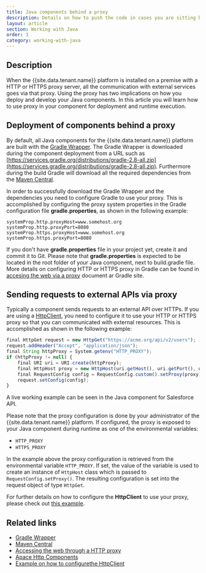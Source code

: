```yaml
---
title: Java components behind a proxy
description: Details on how to push the code in cases you are sitting behind the proxy.
layout: article
section: Working with Java
order: 3
category: working-with-java
---
```


## Description

When the {{site.data.tenant.name}} platform is installed on a premise with a HTTP or HTTPS proxy server, all the communication with external services goes via that proxy. Using the proxy has two implications on how you deploy and develop your Java components. In this article you will learn how to use proxy in your component for deployment and runtime execution.

## Deployment of components behind a proxy

By default, all Java components for the {{site.data.tenant.name}} platform are built with the [Gradle Wrapper](https://docs.gradle.org/current/userguide/gradle_wrapper.html). The Gradle Wrapper is downloaded during the component deployment from a URL such as [https://services.gradle.org/distributions/gradle-2.8-all.zip](https://services.gradle.org/distributions/gradle-2.8-all.zip). Furthermore during the build Gradle will download all the required dependencies from the [Maven Central](https://search.maven.org/).

In order to successfully download the Gradle Wrapper and the dependencies you need to configure Gradle to use your proxy. This is accomplished by configuring the proxy system properties in the Gradle configuration file **gradle.properties**, as shown in the following example:

```
systemProp.http.proxyHost=www.somehost.org
systemProp.http.proxyPort=8080
systemProp.https.proxyHost=www.somehost.org
systemProp.https.proxyPort=8080
```

 If you don't have **gradle.properties** file in your project yet, create it and commit it to Git. Please note that **gradle.properties** is expected to be located in the root folder of your Java component, next to build.gradle file. More details on configuring HTTP or HTTPS proxy in Gradle can be found in [accesing the web via a proxy](https://docs.gradle.org/current/userguide/build_environment.html#sec:accessing_the_web_via_a_proxy) document ar Gradle site.

## Sending requests to external APIs via proxy

Typically a component sends requests to an external API over HTTPs. If you are using a [HttpClient](http://hc.apache.org/httpcomponents-client-ga/), you need to configure it to use your HTTP or HTTPS proxy so that you can communicated with external resources. This is accomplished as shown in the following example:

```js
final HttpGet request = new HttpGet("https://acme.org/api/v2/users");
request.addHeader("Accept", "application/json");
final String httpProxy = System.getenv("HTTP_PROXY");
if (httpProxy != null) {
    final URI uri = URI.create(httpProxy);
    final HttpHost proxy = new HttpHost(uri.getHost(), uri.getPort(), uri.getScheme());
    final RequestConfig config = RequestConfig.custom().setProxy(proxy).build();
    request.setConfig(config);
}
```

A live working example can be seen in the Java component for Salesforce API.

Please note that the proxy configuration is done by your administrator of the {{site.data.tenant.name}} platform. If configured, the proxy is exposed to your Java component during runtime as one of the environmental variables:

  * `HTTP_PROXY`
  * `HTTPS_PROXY`

In the example above the proxy configuration is retrieved from the environmental variable `HTTP_PROXY`. If set, the value of the variable is used to create an instance of `HttpHost` class which is passed to `RequestConfig.setProxy()`. The resulting configuration is set into the request object of type `HttpGet`.

For further details on how to configure the **HttpClient** to use your proxy, please check out [this example](https://hc.apache.org/httpcomponents-client-4.5.x/examples.html).

## Related links

- [Gradle Wrapper](https://docs.gradle.org/current/userguide/gradle_wrapper.html)
- [Maven Central](https://search.maven.org/)
- [Accessing the web through a HTTP proxy](https://docs.gradle.org/current/userguide/build_environment.html#sec:accessing_the_web_via_a_proxy)
- [Apace Http Components](http://hc.apache.org/httpcomponents-client-ga/)
- [Example on how to configurethe HttpClient](https://hc.apache.org/httpcomponents-client-4.5.x/examples.html)

